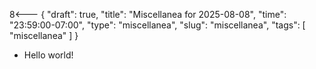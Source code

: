 8<--- { "draft": true, "title": "Miscellanea for 2025-08-08", "time": "23:59:00-07:00", "type": "miscellanea", "slug": "miscellanea", "tags": [ "miscellanea" ] }

- Hello world!

